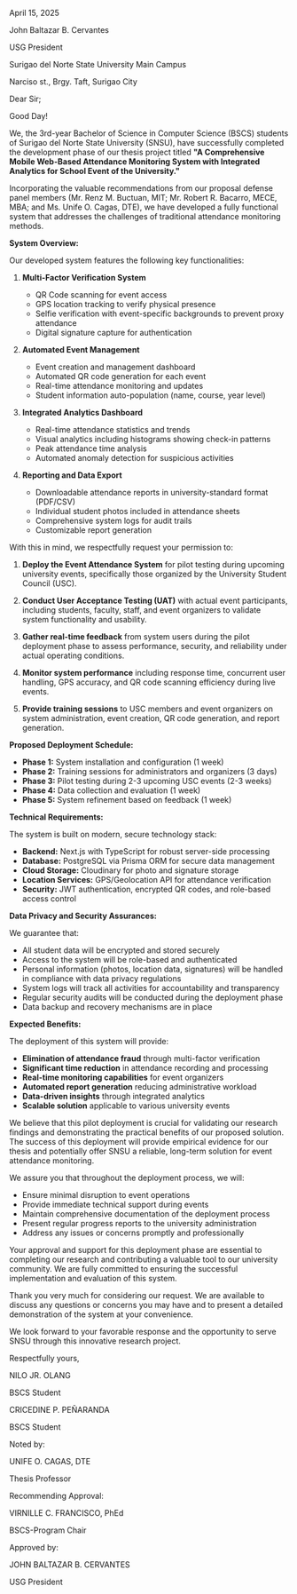 April 15, 2025

John Baltazar B. Cervantes

USG President

Surigao del Norte State University Main Campus

Narciso st., Brgy. Taft, Surigao City

Dear Sir;

Good Day!

We, the 3rd-year Bachelor of Science in Computer Science (BSCS) students of Surigao del Norte State University (SNSU), have successfully completed the development phase of our thesis project titled **"A Comprehensive Mobile Web-Based Attendance Monitoring System with Integrated Analytics for School Event of the University."**

Incorporating the valuable recommendations from our proposal defense panel members (Mr. Renz M. Buctuan, MIT; Mr. Robert R. Bacarro, MECE, MBA; and Ms. Unife O. Cagas, DTE), we have developed a fully functional system that addresses the challenges of traditional attendance monitoring methods.

**System Overview:**

Our developed system features the following key functionalities:

1. **Multi-Factor Verification System**
   - QR Code scanning for event access
   - GPS location tracking to verify physical presence
   - Selfie verification with event-specific backgrounds to prevent proxy attendance
   - Digital signature capture for authentication

2. **Automated Event Management**
   - Event creation and management dashboard
   - Automated QR code generation for each event
   - Real-time attendance monitoring and updates
   - Student information auto-population (name, course, year level)

3. **Integrated Analytics Dashboard**
   - Real-time attendance statistics and trends
   - Visual analytics including histograms showing check-in patterns
   - Peak attendance time analysis
   - Automated anomaly detection for suspicious activities

4. **Reporting and Data Export**
   - Downloadable attendance reports in university-standard format (PDF/CSV)
   - Individual student photos included in attendance sheets
   - Comprehensive system logs for audit trails
   - Customizable report generation

With this in mind, we respectfully request your permission to:

1. **Deploy the Event Attendance System** for pilot testing during upcoming university events, specifically those organized by the University Student Council (USC).

2. **Conduct User Acceptance Testing (UAT)** with actual event participants, including students, faculty, staff, and event organizers to validate system functionality and usability.

3. **Gather real-time feedback** from system users during the pilot deployment phase to assess performance, security, and reliability under actual operating conditions.

4. **Monitor system performance** including response time, concurrent user handling, GPS accuracy, and QR code scanning efficiency during live events.

5. **Provide training sessions** to USC members and event organizers on system administration, event creation, QR code generation, and report generation.

**Proposed Deployment Schedule:**

- **Phase 1:** System installation and configuration (1 week)
- **Phase 2:** Training sessions for administrators and organizers (3 days)
- **Phase 3:** Pilot testing during 2-3 upcoming USC events (2-3 weeks)
- **Phase 4:** Data collection and evaluation (1 week)
- **Phase 5:** System refinement based on feedback (1 week)

**Technical Requirements:**

The system is built on modern, secure technology stack:

- **Backend:** Next.js with TypeScript for robust server-side processing
- **Database:** PostgreSQL via Prisma ORM for secure data management
- **Cloud Storage:** Cloudinary for photo and signature storage
- **Location Services:** GPS/Geolocation API for attendance verification
- **Security:** JWT authentication, encrypted QR codes, and role-based access control

**Data Privacy and Security Assurances:**

We guarantee that:

- All student data will be encrypted and stored securely
- Access to the system will be role-based and authenticated
- Personal information (photos, location data, signatures) will be handled in compliance with data privacy regulations
- System logs will track all activities for accountability and transparency
- Regular security audits will be conducted during the deployment phase
- Data backup and recovery mechanisms are in place

**Expected Benefits:**

The deployment of this system will provide:

- **Elimination of attendance fraud** through multi-factor verification
- **Significant time reduction** in attendance recording and processing
- **Real-time monitoring capabilities** for event organizers
- **Automated report generation** reducing administrative workload
- **Data-driven insights** through integrated analytics
- **Scalable solution** applicable to various university events

We believe that this pilot deployment is crucial for validating our research findings and demonstrating the practical benefits of our proposed solution. The success of this deployment will provide empirical evidence for our thesis and potentially offer SNSU a reliable, long-term solution for event attendance monitoring.

We assure you that throughout the deployment process, we will:

- Ensure minimal disruption to event operations
- Provide immediate technical support during events
- Maintain comprehensive documentation of the deployment process
- Present regular progress reports to the university administration
- Address any issues or concerns promptly and professionally

Your approval and support for this deployment phase are essential to completing our research and contributing a valuable tool to our university community. We are fully committed to ensuring the successful implementation and evaluation of this system.

Thank you very much for considering our request. We are available to discuss any questions or concerns you may have and to present a detailed demonstration of the system at your convenience.

We look forward to your favorable response and the opportunity to serve SNSU through this innovative research project.

Respectfully yours,

NILO JR. OLANG

BSCS Student

CRICEDINE P. PEÑARANDA

BSCS Student

Noted by:

UNIFE O. CAGAS, DTE

Thesis Professor

Recommending Approval:

VIRNILLE C. FRANCISCO, PhEd

BSCS-Program Chair

Approved by:

JOHN BALTAZAR B. CERVANTES

USG President
